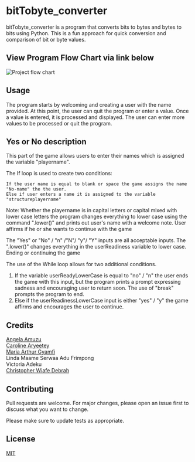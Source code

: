 # bitTobyte_converter

bitTobyte_converter is a program that converts bits to bytes and bytes to bits using Python. This is a fun approach for quick conversion and comparison of bit or byte values.

## View Program Flow Chart via link below 

![Project flow chart](https://photos.google.com/photo/AF1QipOCYQOKvGOFxHac1SHXa2hPCHR4Gsft8omZQgU)

## Usage

The program starts by welcoming and creating a user with the name provided. At this point, the user can quit the program or enter a value. Once a value is entered, it is processed and displayed. The user can enter more values to be processed or quit the program. 

## Yes or No description

This part of the game allows users to enter their names which is assigned the variable "playername".

The If loop is used to create two conditions:

    If the user name is equal to blank or space the game assigns the name "No-name" the the user.
    Else if user enters a name it is assigned to the variable "structureplayername"

Note: Whether the playername is in capital letters or capital mixed with lower case letters the program changes everything to lower case using the command ".lower()" and prints out user's name with a welcome note.
User affirms if he or she wants to continue with the game

The "Yes" or "No" / "n" /"N"/ "y"/ "Y" inputs are all acceptable inputs. The ".lower()" changes everything in the userReadiness variable to lower case.
Ending or continuing the game

The use of the While loop allows for two additional conditions.

   1.  If the variable userReadyLowerCase is equal to "no" / "n" the user ends the game with this input, but the program prints a prompt expressing sadness and encouraging user to return soon. The use of "break" prompts the program to end.
   2.  Else if the userReadinessLowerCase input is either "yes" / "y" the game affirms and encourages the user to continue.

## Credits

[Angela Amuzu](https://github.com/AngelKafui4)                               
[Caroline Aryeetey](https://github.com/CarolKing101)                          
[Maria Arthur Gyamfi](https://github.com/gyamfi32)                        
Linda Maame Serwaa Adu Frimpong            
Victoria Adeku                             
[Christopher Wiafe Debrah](https://github.com/askdebb) 

## Contributing

Pull requests are welcome. For major changes, please open an issue first to discuss what you want to change.

Please make sure to update tests as appropriate.

## License

[MIT](https://choosealicense.com/licenses/mit/)